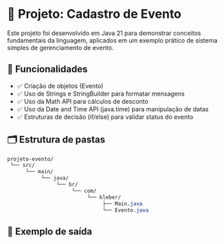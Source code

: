 # 📌 Projeto: Cadastro de Evento

Este projeto foi desenvolvido em Java 21 para demonstrar conceitos fundamentais da linguagem, aplicados em um exemplo prático de sistema simples de gerenciamento de evento.

## 🧩 Funcionalidades

- ✅ Criação de objetos (Evento)
- ✅ Uso de Strings e StringBuilder para formatar mensagens
- ✅ Uso da Math API para cálculos de desconto
- ✅ Uso da Date and Time API (java.time) para manipulação de datas
- ✅ Estruturas de decisão (if/else) para validar status do evento

## 🗂️ Estrutura de pastas

```css
projeto-evento/
 └── src/
      └── main/
           └── java/
                └── br/
                     └── com/
                          └── kleber/
                               ├── Main.java
                               └── Evento.java

```

## 📖 Exemplo de saída
